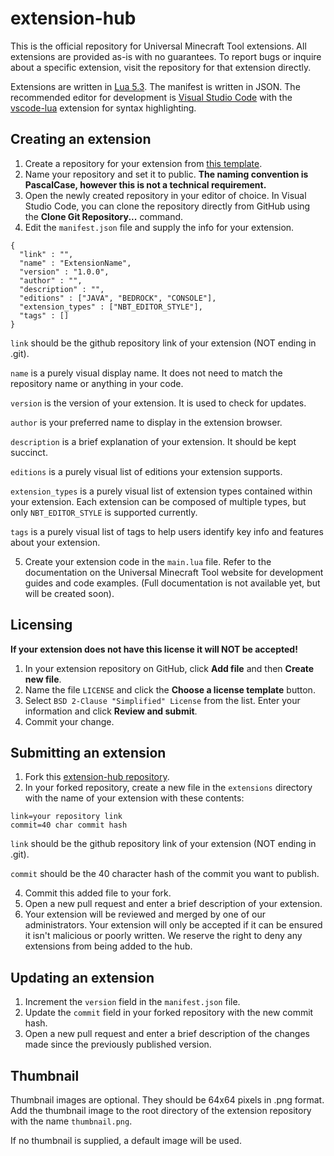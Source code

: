 # extension-hub

This is the official repository for Universal Minecraft Tool extensions. All extensions are provided as-is with no guarantees. To report bugs or inquire about a specific extension, visit the repository for that extension directly.

Extensions are written in [Lua 5.3](https://www.lua.org/manual/5.3/). The manifest is written in JSON. The recommended editor for development is [Visual Studio Code](https://code.visualstudio.com/) with the [vscode-lua](https://marketplace.visualstudio.com/items?itemName=trixnz.vscode-lua) extension for syntax highlighting.

## Creating an extension

1. Create a repository for your extension from [this template](https://github.com/UniversalMinecraftTool/extension-template/generate).
2. Name your repository and set it to public. **The naming convention is PascalCase, however this is not a technical requirement.**
3. Open the newly created repository in your editor of choice. In Visual Studio Code, you can clone the repository directly from GitHub using the **Clone Git Repository...** command.
4. Edit the `manifest.json` file and supply the info for your extension.

```
{
  "link" : "",
  "name" : "ExtensionName",
  "version" : "1.0.0",
  "author" : "",
  "description" : "",
  "editions" : ["JAVA", "BEDROCK", "CONSOLE"],
  "extension_types" : ["NBT_EDITOR_STYLE"],
  "tags" : []
}
```

`link` should be the github repository link of your extension (NOT ending in .git).

`name` is a purely visual display name. It does not need to match the repository name or anything in your code.

`version` is the version of your extension. It is used to check for updates.

`author` is your preferred name to display in the extension browser.

`description` is a brief explanation of your extension. It should be kept succinct.

`editions` is a purely visual list of editions your extension supports.

`extension_types` is a purely visual list of extension types contained within your extension. Each extension can be composed of multiple types, but only `NBT_EDITOR_STYLE` is supported currently.

`tags` is a purely visual list of tags to help users identify key info and features about your extension.

5. Create your extension code in the `main.lua` file. Refer to the documentation on the Universal Minecraft Tool website for development guides and code examples. (Full documentation is not available yet, but will be created soon).

## Licensing

**If your extension does not have this license it will NOT be accepted!**

1. In your extension repository on GitHub, click **Add file** and then **Create new file**.
2. Name the file `LICENSE` and click the **Choose a license template** button.
3. Select `BSD 2-Clause "Simplified" License` from the list. Enter your information and click **Review and submit**.
4. Commit your change.

## Submitting an extension

1. Fork this [extension-hub repository](https://github.com/UniversalMinecraftTool/extension-hub).
2. In your forked repository, create a new file in the `extensions` directory with the name of your extension with these contents:

```
link=your repository link
commit=40 char commit hash
```

`link` should be the github repository link of your extension (NOT ending in .git).

`commit` should be the 40 character hash of the commit you want to publish.

4. Commit this added file to your fork.
5. Open a new pull request and enter a brief description of your extension.
6. Your extension will be reviewed and merged by one of our administrators. Your extension will only be accepted if it can be ensured it isn't malicious or poorly written. We reserve the right to deny any extensions from being added to the hub.

## Updating an extension

1. Increment the `version` field in the `manifest.json` file.
2. Update the `commit` field in your forked repository with the new commit hash.
3. Open a new pull request and enter a brief description of the changes made since the previously published version.

## Thumbnail

Thumbnail images are optional. They should be 64x64 pixels in .png format. Add the thumbnail image to the root directory of the extension repository with the name `thumbnail.png`.

If no thumbnail is supplied, a default image will be used.
